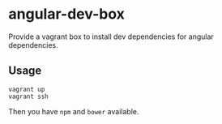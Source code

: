 angular-dev-box
===============

Provide a vagrant box to install dev dependencies for angular dependencies.

Usage
-----

    vagrant up
    vagrant ssh
    
Then you have `npm` and `bower` available.
